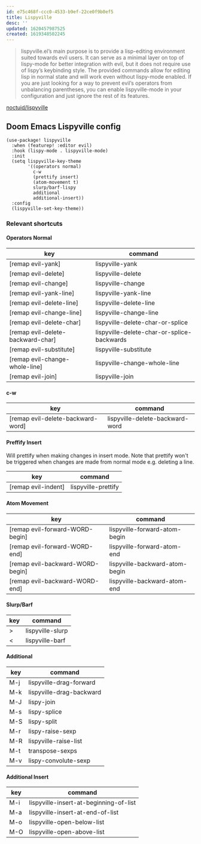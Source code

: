 ```yaml
---
id: e75c468f-ccc0-4533-b9ef-22ce0f9b0ef5
title: Lispyville
desc: ''
updated: 1620457987525
created: 1619348502245
---
```



> lispyville.el’s main purpose is to provide a lisp-editing environment suited towards evil users. It can serve as a minimal layer on top of lispy-mode for better integration with evil, but it does not require use of lispy’s keybinding style. The provided commands allow for editing lisp in normal state and will work even without lispy-mode enabled. If you are just looking for a way to prevent evil’s operators from unbalancing parentheses, you can enable lispyville-mode in your configuration and just ignore the rest of its features.

[noctuid/lispyville](https://github.com/noctuid/lispyville)

## Doom Emacs Lispyville config

```elisp
(use-package! lispyville
  :when (featurep! :editor evil)
  :hook (lispy-mode . lispyville-mode)
  :init
  (setq lispyville-key-theme
        '((operators normal)
          c-w
          (prettify insert)
          (atom-movement t)
          slurp/barf-lispy
          additional
          additional-insert))
  :config
  (lispyville-set-key-theme))
```

### Relevant shortcuts

#### Operators Normal

| key                               | command                                    |
| --------------------------------- | ------------------------------------------ |
| [remap evil-yank]                 | lispyville-yank                            |
| [remap evil-delete]               | lispyville-delete                          |
| [remap evil-change]               | lispyville-change                          |
| [remap evil-yank-line]            | lispyville-yank-line                       |
| [remap evil-delete-line]          | lispyville-delete-line                     |
| [remap evil-change-line]          | lispyville-change-line                     |
| [remap evil-delete-char]          | lispyville-delete-char-or-splice           |
| [remap evil-delete-backward-char] | lispyville-delete-char-or-splice-backwards |
| [remap evil-substitute]           | lispyville-substitute                      |
| [remap evil-change-whole-line]    | lispyville-change-whole-line               |
| [remap evil-join]                 | lispyville-join                            |

#### c-w

| key                               | command                         |
| --------------------------------- | ------------------------------- |
| [remap evil-delete-backward-word] | lispyville-delete-backward-word |

#### Preffify Insert

Will prettify when making changes in insert mode. Note that prettify won't be triggered when changes are made from normal mode e.g. deleting a line.

| key                 | command             |
| ------------------- | ------------------- |
| [remap evil-indent] | lispyville-prettify |

#### Atom Movement

| key                              | command                        |
| -------------------------------- | ------------------------------ |
| [remap evil-forward-WORD-begin]  | lispyville-forward-atom-begin  |
| [remap evil-forward-WORD-end]    | lispyville-forward-atom-end    |
| [remap evil-backward-WORD-begin] | lispyville-backward-atom-begin |
| [remap evil-backward-WORD-end]   | lispyville-backward-atom-end   |

#### Slurp/Barf

| key | command          |
| --- | ---------------- |
| >   | lispyville-slurp |
| <   | lispyville-barf  |

#### Additional

| key | command                  |
| --- | ------------------------ |
| M-j | lispyville-drag-forward  |
| M-k | lispyville-drag-backward |
| M-J | lispy-join               |
| M-s | lispy-splice             |
| M-S | lispy-split              |
| M-r | lispy-raise-sexp         |
| M-R | lispyville-raise-list    |
| M-t | transpose-sexps          |
| M-v | lispy-convolute-sexp     |

#### Additional Insert

| key | command                                |
| --- | -------------------------------------- |
| M-i | lispyville-insert-at-beginning-of-list |
| M-a | lispyville-insert-at-end-of-list       |
| M-o | lispyville-open-below-list             |
| M-O | lispyville-open-above-list             |


